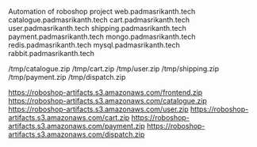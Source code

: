 Automation of roboshop project
web.padmasrikanth.tech
catalogue.padmasrikanth.tech
cart.padmasrikanth.tech
user.padmasrikanth.tech
shipping.padmasrikanth.tech
payment.padmasrikanth.tech
mongo.padmasrikanth.tech
redis.padmasrikanth.tech
mysql.padmasrikanth.tech
rabbit.padmasrikanth.tech

/tmp/catalogue.zip
/tmp/cart.zip
/tmp/user.zip
/tmp/shipping.zip
/tmp/payment.zip
/tmp/dispatch.zip

https://roboshop-artifacts.s3.amazonaws.com/frontend.zip
https://roboshop-artifacts.s3.amazonaws.com/catalogue.zip
https://roboshop-artifacts.s3.amazonaws.com/user.zip
https://roboshop-artifacts.s3.amazonaws.com/cart.zip
https://roboshop-artifacts.s3.amazonaws.com/payment.zip
https://roboshop-artifacts.s3.amazonaws.com/dispatch.zip